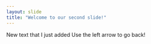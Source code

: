 ```yaml
---
layout: slide
title: "Welcome to our second slide!"
---
```

New text that I just added
Use the left arrow to go back!